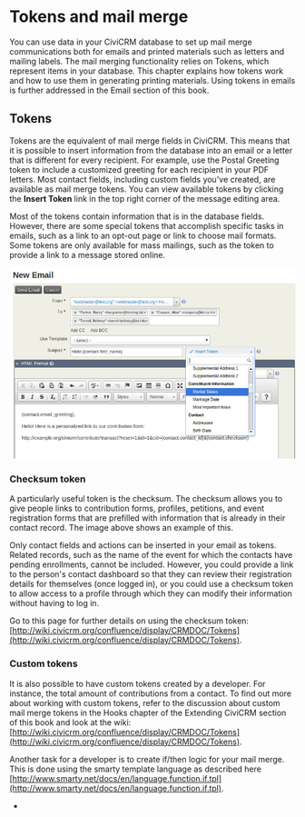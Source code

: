 # Tokens and mail merge

You can use data in your CiviCRM database to set up mail merge
communications both for emails and printed materials such as letters and
mailing labels. The mail merging functionality relies on Tokens, which
represent items in your database. This chapter explains how tokens work
and how to use them in generating printing materials. Using tokens in
emails is further addressed in the Email section of this book.

## Tokens

Tokens are the equivalent of mail merge fields in CiviCRM. This means
that it is possible to insert information from the database into an
email or a letter that is different for every recipient. For example,
use the Postal Greeting token to include a customized greeting for each
recipient in your PDF letters. Most contact fields, including custom
fields you've created, are available as mail merge tokens. You can view
available tokens by clicking the **Insert Token** link in the top right
corner of the message editing area.

Most of the tokens contain information that is in the database fields.
However, there are some special tokens that accomplish specific tasks in
emails, such as a link to an opt-out page or link to choose mail
formats. Some tokens are only available for mass mailings, such as the
token to provide a link to a message stored online.

![New email screen with the token list expanded.](../img/Tokens-4.5.png)

### Checksum token

A particularly useful token is the checksum. The checksum allows you to
give people links to contribution forms, profiles, petitions, and event
registration forms that are prefilled with information that is already
in their contact record. The image above shows an example of this.

Only contact fields and actions can be inserted in your email as tokens.
Related records, such as the name of the event for which the contacts
have pending enrollments, cannot be included. However, you could provide
a link to the person's contact dashboard so that they can review their
registration details for themselves (once logged in), or you could use a
checksum token to allow access to a profile through which they can
modify their information without having to log in.

Go to this page for further details on using the checksum
token: [http://wiki.civicrm.org/confluence/display/CRMDOC/Tokens](http://wiki.civicrm.org/confluence/display/CRMDOC/Tokens).

### Custom tokens

It is also possible to have custom tokens created by a developer. For
instance, the total amount of contributions from a contact. To find out
more about working with custom tokens, refer to the discussion about
custom mail merge tokens in the Hooks chapter of the Extending CiviCRM
section of this book and look at the wiki:
[http://wiki.civicrm.org/confluence/display/CRMDOC/Tokens](http://wiki.civicrm.org/confluence/display/CRMDOC/Tokens).

Another task for a developer is to create if/then logic for your mail
merge. This is done using the smarty template language as described here
[http://www.smarty.net/docs/en/language.function.if.tpl](http://www.smarty.net/docs/en/language.function.if.tpl).


-
